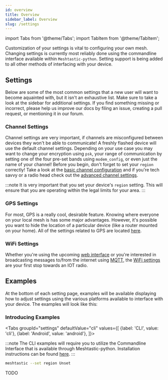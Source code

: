 ```yaml
---
id: overview
title: Overview
sidebar_label: Overview
slug: /settings
---
```

import Tabs from '@theme/Tabs';
import TabItem from '@theme/TabItem';

Customization of your settings is vital to configuring your own mesh. Changing settings is currently most reliably done using the commandline interface available within `Meshtastic-python`. Setting support is being added to all other methods of interfacing with your device.

## Settings

Below are some of the most common settings that a new user will want to become aquainted with, but it isn't an exhaustive list. Make sure to take a look at the sidebar for additional settings. If you find something missing or incorrect, please help us improve our docs by filing an issue, creating a pull request, or mentioning it in our forum.

### Channel Settings

Channel settings are very important, if channels are misconfigured between devices they won't be able to communicate! A freshly flashed device will use the default channel settings. Depending on your use case you may want to change your encryption using `psk`, your range of communication by setting one of the four pre-set bands using `modem_config`, or even just the name of your channel! Before you begin, don't forget to set your `region` correctly! Take a look at the [basic channel configuration](software/settings/channel) and if you're tech savvy or a radio head check out the [advanced channel settings](software/settings/channel-advanced).

:::note
It is very important that you set your device's `region` setting. This will ensure that you are operating within the legal limits for your area.
:::

### GPS Settings

For most, GPS is a really cool, desirable feature. Knowing where everyone on your local mesh is has some major advantages. However, it's possible you want to hide the location of a particular device (like a router mounted on your home). All of the settings related to GPS are located [here](software/settings/gps).

### WiFi Settings

Whether you're using the upcoming [web interface](software/web/web-app-software) or you're interested in broadcasting messages to/from the internet using [MQTT](software/settings/mqtt), the [WiFi settings](software/settings/wifi) are your first stop towards an IOT radio.

## Examples

At the bottom of each setting page, examples will be available displaying how to adjust settings using the various platforms available to interface with your device. The examples will look like this:
### Introducing Examples
<Tabs
  groupId="settings"
  defaultValue="cli"
  values={[
    {label: 'CLI', value: 'cli'},
    {label: 'Android', value: 'android'},
  ]}>
  <TabItem value="cli">

:::note
The CLI examples will require you to utilize the Commandline Interface that is available through Meshtastic-python. Installation instructions can be found [here](software/python/python-installation).
:::

  ```bash title="Example - Set Region (an important first step!)"
  meshtastic --set region Unset
  ```

  </TabItem>
  <TabItem value="android">

  TODO

  </TabItem>
</Tabs>
